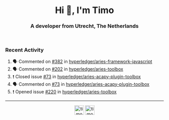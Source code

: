 <h1 align="center">Hi 👋, I'm Timo</h1>
<h3 align="center">A developer from Utrecht, The Netherlands</h3>
<br/>
<!-- https://github.com/rahuldkjain/github-profile-readme-generator --!>

<!--  <p align="left"><img src="https://github-readme-stats.vercel.app/api?username=timoglastra&show_icons=true&count_private=true&" alt="timoglastra" /></p> --!>

<!--
Github language stats
<p align="left"><img src="https://github-readme-stats.vercel.app/api/top-langs/?username=timoglastra&layout=compact" alt="timoglastra" /><p>
-->

<!-- Codestats language stats -->
<!-- <p align="left"><img src="https://codestats-readme.vercel.app/api/top-langs/?username=timoglastra&layout=compact&language_count=12" alt="timoglastra" /><p>    --!>
  
<h3>Recent Activity</h3>

<!--START_SECTION:activity-->
1. 🗣 Commented on [#382](https://github.com/hyperledger/aries-framework-javascript/issues/382) in [hyperledger/aries-framework-javascript](https://github.com/hyperledger/aries-framework-javascript)
2. 🗣 Commented on [#202](https://github.com/hyperledger/aries-toolbox/issues/202) in [hyperledger/aries-toolbox](https://github.com/hyperledger/aries-toolbox)
3. ❗️ Closed issue [#73](https://github.com/hyperledger/aries-acapy-plugin-toolbox/issues/73) in [hyperledger/aries-acapy-plugin-toolbox](https://github.com/hyperledger/aries-acapy-plugin-toolbox)
4. 🗣 Commented on [#73](https://github.com/hyperledger/aries-acapy-plugin-toolbox/issues/73) in [hyperledger/aries-acapy-plugin-toolbox](https://github.com/hyperledger/aries-acapy-plugin-toolbox)
5. ❗️ Opened issue [#220](https://github.com/hyperledger/aries-toolbox/issues/220) in [hyperledger/aries-toolbox](https://github.com/hyperledger/aries-toolbox)
<!--END_SECTION:activity-->

---

<p align="center">
<a href="https://twitter.com/timoglastra" target="blank"><img align="center" src="https://cdn.jsdelivr.net/npm/simple-icons@3.0.1/icons/twitter.svg" alt="timoglastra" height="30" width="30" /></a>
<a href="https://linkedin.com/in/timoglastra" target="blank"><img align="center" src="https://cdn.jsdelivr.net/npm/simple-icons@3.0.1/icons/linkedin.svg" alt="timoglastra" height="30" width="30" /></a>
</p>



